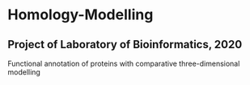 # Homology-Modelling
## Project of Laboratory of Bioinformatics, 2020
Functional annotation of proteins with comparative three-dimensional modelling
